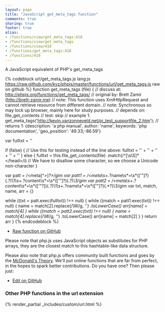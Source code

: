 ```yaml
---
layout: page
title: "JavaScript get_meta_tags function"
comments: true
sharing: true
footer: true
alias:
- /functions/view/get_meta_tags:418
- /functions/view/get_meta_tags
- /functions/view/418
- /functions/get_meta_tags:418
- /functions/418
---
```

<!-- Generated by Rakefile:build -->
A JavaScript equivalent of PHP's get_meta_tags

{% codeblock url/get_meta_tags.js lang:js https://raw.github.com/kvz/phpjs/master/functions/url/get_meta_tags.js raw on github %}
function get_meta_tags (file) {
  //  discuss at: http://phpjs.org/functions/get_meta_tags/
  // original by: Brett Zamir (http://brett-zamir.me)
  //        note: This function uses XmlHttpRequest and cannot retrieve resource from different domain.
  //        note: Synchronous so may lock up browser, mainly here for study purposes.
  //  depends on: file_get_contents
  //        test: skip
  //   example 1: get_meta_tags('http://kevin.vanzonneveld.net/pj_test_supportfile_2.htm');
  //   returns 1: {description: 'a php manual', author: 'name', keywords: 'php documentation', 'geo_position': '49.33;-86.59'}

  var fulltxt = ''

  if (false) {
    // Use this for testing instead of the line above:
    fulltxt = '<meta name="author" content="name">' + '<meta name="keywords" content="php documentation">' +
      '<meta name="DESCRIPTION" content="a php manual">' + '<meta name="geo.position" content="49.33;-86.59">' +
      '</head>'
  } else {
    fulltxt = this.file_get_contents(file)
      .match(/^[\s\S]*<\/head>/i) // We have to disallow some character, so we choose a Unicode non-character
  }

  var patt = /<meta[^>]*?>/gim
  var patt1 = /<meta\s+.*?name\s*=\s*(['"]?)(.*?)\1\s+.*?content\s*=\s*(['"]?)(.*?)\3/gim
  var patt2 = /<meta\s+.*?content\s*=\s*(['"?])(.*?)\1\s+.*?name\s*=\s*(['"]?)(.*?)\3/gim
  var txt, match, name, arr = {}

  while ((txt = patt.exec(fulltxt)) !== null) {
    while ((match = patt1.exec(txt)) !== null) {
      name = match[2].replace(/\W/g, '_')
        .toLowerCase()
      arr[name] = match[4]
    }
    while ((match = patt2.exec(txt)) !== null) {
      name = match[4].replace(/\W/g, '_')
        .toLowerCase()
      arr[name] = match[2]
    }
  }
  return arr
}
{% endcodeblock %}

 - [Raw function on GitHub](https://github.com/kvz/phpjs/blob/master/functions/url/get_meta_tags.js)

Please note that php.js uses JavaScript objects as substitutes for PHP arrays, they are 
the closest match to this hashtable-like data structure. 

Please also note that php.js offers community built functions and goes by the 
[McDonald's Theory](https://medium.com/what-i-learned-building/9216e1c9da7d). We'll put online 
functions that are far from perfect, in the hopes to spark better contributions. 
Do you have one? Then please just: 

 - [Edit on GitHub](https://github.com/kvz/phpjs/edit/master/functions/url/get_meta_tags.js)


### Other PHP functions in the url extension
{% render_partial _includes/custom/url.html %}
